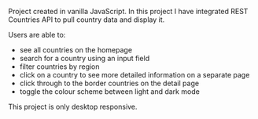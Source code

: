 Project created in vanilla JavaScript. In this project I have integrated REST Countries API to pull country data and display it.

Users are able to:
- see all countries on the homepage
- search for a country using an input field
- filter countries by region
- click on a country to see more detailed information on a separate page
- click through to the border countries on the detail page
- toggle the colour scheme between light and dark mode

This project is only desktop responsive.
